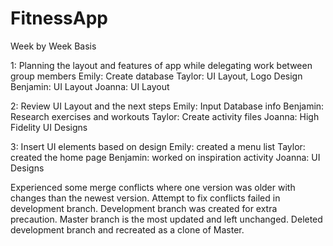 # FitnessApp

Week by Week Basis

1: Planning the layout and features of app while delegating work between group members
        Emily: Create database
        Taylor: UI Layout, Logo Design
        Benjamin: UI Layout
        Joanna: UI Layout
        
2: Review UI Layout and the next steps
        Emily: Input Database info
        Benjamin: Research exercises and workouts
        Taylor: Create activity files
        Joanna: High Fidelity UI Designs

3: Insert UI elements based on design
        Emily: created a menu list
        Taylor: created the home page
        Benjamin: worked on inspiration activity
        Joanna: UI Designs 
        
Experienced some merge conflicts where one version was older with changes than the newest version. Attempt to fix conflicts
failed in development branch. Development branch was created for extra precaution. Master branch is the most updated and 
left unchanged. Deleted development branch and recreated as a clone of Master.

